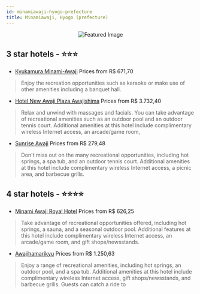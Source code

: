 ```yaml
---
id: minamiawaji-hyogo-prefecture
title: Minamiawaji, Hyogo (prefecture)
---
```


<center><img src="https://i.travelapi.com/hotels/9000000/8130000/8126100/8126067/062fa650_z.jpg" alt="Featured Image" /></center>


##  3 star hotels - ⭐️⭐️⭐️

-    [Kyukamura Minami-Awaji](https://us.hurb.com/hotels/minamiawaji/kyukamura-minami-awaji-JNP-JP932543?cmp=18055) Prices from R$ 671,70
   > Enjoy the recreation opportunities such as karaoke or make use of other amenities including a banquet hall.
-    [Hotel New Awaji Plaza Awajishima](https://us.hurb.com/hotels/minamiawaji/hotel-new-awaji-plaza-awajishima-JNP-JP074975?cmp=18055) Prices from R$ 3.732,40
   > Relax and unwind with massages and facials. You can take advantage of recreational amenities such as an outdoor pool and an outdoor tennis court. Additional amenities at this hotel include complimentary wireless Internet access, an arcade/game room, 
-    [Sunrise Awaji](https://us.hurb.com/hotels/minamiawaji/sunrise-awaji-JNP-JP443163?cmp=18055) Prices from R$ 279,48
   > Don't miss out on the many recreational opportunities, including hot springs, a spa tub, and an outdoor tennis court. Additional amenities at this hotel include complimentary wireless Internet access, a picnic area, and barbecue grills.

##  4 star hotels - ⭐️⭐️⭐️⭐️

-    [Minami Awaji Royal Hotel](https://us.hurb.com/hotels/minamiawaji/minami-awaji-royal-hotel-JNP-JP312007?cmp=18055) Prices from R$ 626,25
   > Take advantage of recreational opportunities offered, including hot springs, a sauna, and a seasonal outdoor pool. Additional features at this hotel include complimentary wireless Internet access, an arcade/game room, and gift shops/newsstands.
-    [Awajihamarikyu](https://us.hurb.com/hotels/minamiawaji/awajihamarikyu-JNP-JP926138?cmp=18055) Prices from R$ 1.250,63
   > Enjoy a range of recreational amenities, including hot springs, an outdoor pool, and a spa tub. Additional amenities at this hotel include complimentary wireless Internet access, gift shops/newsstands, and barbecue grills. Guests can catch a ride to 
